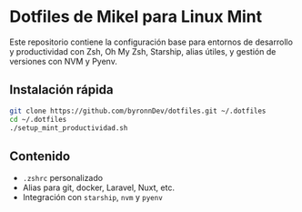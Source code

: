 # Dotfiles de Mikel para Linux Mint

Este repositorio contiene la configuración base para entornos de desarrollo y productividad con Zsh, Oh My Zsh, Starship, alias útiles, y gestión de versiones con NVM y Pyenv.

## Instalación rápida

```bash
git clone https://github.com/byronnDev/dotfiles.git ~/.dotfiles
cd ~/.dotfiles
./setup_mint_productividad.sh
```

## Contenido

- `.zshrc` personalizado
- Alias para git, docker, Laravel, Nuxt, etc.
- Integración con `starship`, `nvm` y `pyenv`
